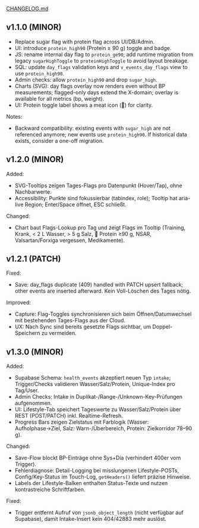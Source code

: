 [CHANGELOG.md](https://github.com/user-attachments/files/22440708/CHANGELOG.md)
## v1.1.0 (MINOR)

- Replace sugar flag with protein flag across UI/DB/Admin.
- UI: introduce `protein_high90` (Protein ≥ 90 g) toggle and badge.
- JS: rename internal day flag to `protein_ge90`; add runtime migration from legacy `sugarHighToggle` to `proteinHighToggle` to avoid layout breakage.
- SQL: update `day_flags` validation keys and `v_events_day_flags` view to use `protein_high90`.
- Admin checks: allow `protein_high90` and drop `sugar_high`.
- Charts (SVG): day flags overlay now renders even without BP measurements; flagged-only days extend the X-domain; overlay is available for all metrics (bp, weight).
- UI: Protein toggle label shows a meat icon (🍗) for clarity.

Notes:
- Backward compatibility: existing events with `sugar_high` are not referenced anymore; new events use `protein_high90`.
  If historical data exists, consider a one-off migration.
## v1.2.0 (MINOR)

Added:
- SVG-Tooltips zeigen Tages-Flags pro Datenpunkt (Hover/Tap), ohne Nachbarwerte.
- Accessibility: Punkte sind fokussierbar (tabindex, role); Tooltip hat aria-live Region; Enter/Space öffnet, ESC schließt.

Changed:
- Chart baut Flags-Lookup pro Tag und zeigt Flags im Tooltip (Training, Krank, < 2 L Wasser, > 5 g Salz, 🍗 Protein ≥90 g, NSAR, Valsartan/Forxiga vergessen, Medikamente).



## v1.2.1 (PATCH)

Fixed:
- Save: day_flags duplicate (409) handled with PATCH upsert fallback; other events are inserted afterward. Kein Voll-Löschen des Tages nötig.

Improved:
- Capture: Flag-Toggles synchronisieren sich beim Öffnen/Datumwechsel mit bestehenden Tages-Flags aus der Cloud.
- UX: Nach Sync sind bereits gesetzte Flags sichtbar, um Doppel-Speichern zu vermeiden.

## v1.3.0 (MINOR)

Added:
- Supabase Schema: `health_events` akzeptiert neuen Typ `intake`; Trigger/Checks validieren Wasser/Salz/Protein, Unique-Index pro Tag/User.
- Admin Checks: Intake in Duplikat-/Range-/Unknown-Key-Prüfungen aufgenommen.
- UI: Lifestyle-Tab speichert Tageswerte zu Wasser/Salz/Protein über REST (POST/PATCH) inkl. Realtime-Refresh.
- Progress Bars zeigen Zielstatus mit Farblogik (Wasser: Aufholphase→Ziel, Salz: Warn-/Überbereich, Protein: Zielkorridor 78–90 g).

Changed:
- Save-Flow blockt BP-Einträge ohne Sys+Dia (verhindert 400er vom Trigger).
- Fehlerdiagnose: Detail-Logging bei misslungenen Lifestyle-POSTs, Config/Key-Status im Touch-Log, `getHeaders()` liefert präzise Hinweise.
- Labels der Lifestyle-Balken enthalten Status-Texte und nutzen kontrastreiche Schriftfarben.

Fixed:
- Trigger entfernt Aufruf von `jsonb_object_length` (nicht verfügbar auf Supabase), damit Intake-Insert kein 404/42883 mehr auslöst.
